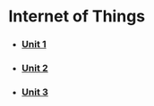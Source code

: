 # Internet of Things

- ### [Unit 1](./internet-of-things-oe/unit-1)

- ### [Unit 2](./internet-of-things-oe/unit-2)

- ### [Unit 3](./internet-of-things-oe/unit-3)
